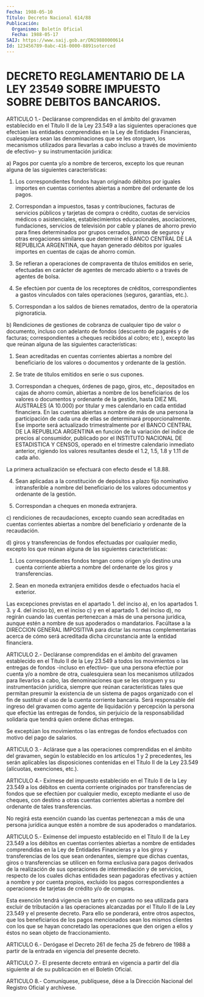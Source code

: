 ```yaml
---
Fecha: 1988-05-10
Título: Decreto Nacional 614/88
Publicación:
  Organismo: Boletín Oficial
  Fecha: 1988-05-17
SAIJ: https://www.saij.gob.ar/DN19880000614
Id: 123456789-0abc-416-0000-8891soterced
---
```

# DECRETO REGLAMENTARIO DE LA LEY 23549 SOBRE IMPUESTO SOBRE DEBITOS BANCARIOS.

<a id="1"></a>
ARTICULO 1.- Decláranse comprendidas en el ámbito del gravamen establecido  en  el  Título  II  de  la Ley 23.549 a las siguientes operaciones que efectúen las entidades  comprendidas  en  la Ley de Entidades Financieras, cualesquiera sean las denominaciones  que se les  otorguen,  los  mecanismos  utilizados  para llevarlas a cabo incluso  a través de movimiento de efectivo- y  su  instrumentación jurídica:

a) Pagos por  cuenta  y/o  a  nombre  de  terceros, excepto los que reunan alguna de las siguientes características:

1. Los correspondientes fondos hayan originado  débitos por iguales importes en cuentas corrientes abiertas a nombre  del  ordenante de los pagos.

2.  Correspondan  a impuestos, tasas y contribuciones, facturas  de servicios públicos  y  tarjetas  de  compra  o  crédito,  cuotas de servicios  médicos o asistenciales, establecimientos educacionales, asociaciones,  fundaciones,  servicios  de  televisión  por cable y planes   de  ahorro  previo  para  fines  determinados  por  grupos cerrados,  primas  de  seguros  y  otras  erogaciones similares que determine  el BANCO CENTRAL DE LA REPUBLICA  ARGENTINA,  que  hayan generado débitos  por  iguales  importes  en  cuentas  de  cajas de ahorro común.

3. Se refieran a operaciones de compraventa de títulos emitidos  en serie,  efectuadas  en  carácter  de agentes de mercado abierto o a través de agentes de bolsa.

4.  Se  efectúen  por  cuenta  de  los  receptores    de  créditos, correspondientes    a   gastos  vinculados  con  tales  operaciones (seguros, garantías, etc.).

5. Correspondan a los saldos  de  bienes  rematados,  dentro  de la operatoria pignoraticia.

b)  Rendiciones de gestiones de cobranza de cualquier tipo de valor o documento,  incluso  con adelanto de fondos (descuento de pagarés y de facturas; correspondientes  a  cheques recibidos al cobro; etc ), excepto las que reúnan alguna de las siguientes características:

1. Sean acreditadas en cuentas corrientes  abiertas  a  nombre  del beneficiario  de  los  valores  o  documentos  y  ordenante  de  la gestión.

2.  Se  trate  de  títulos  emitidos  en  serie o sus cupones.

3.  Correspondan  a  cheques,  órdenes  de  pago,    giros,   etc., depositados  en  cajas  de  ahorro  común, abiertas a nombre de los beneficiarios  de  los  valores  o documentos  y  ordenante  de  la gestión, hasta DIEZ MIL AUSTRALES  (A  10.000)  por  titular  y mes calendario  en  cada entidad financiera. En las cuentas abiertas  a nombre de más de  una persona la participación de cada una de ellas se  determinará proporcionalmente.  Ese  importe  será  actualizado trimestralmente  por  el BANCO CENTRAL DE LA REPUBLICA ARGENTINA en función  de la variación  del  índice  de  precios  al  consumidor, publicado  por  el  INSTITUTO  NACIONAL  DE  ESTADISTICA  Y CENSOS, operado  en  el  trimestre  calendario inmediato anterior, rigiendo los valores resultantes desde  el 1.2, 1.5, 1.8 y 1.11 de cada año.

La primera actualización se efectuará  con  efecto desde el 1.8.88.

4.  Sean  aplicadas  a la constitución de depósitos  a  plazo  fijo nominativo intransferible  a nombre del beneficiario de los valores odocumentos y ordenante de la gestión.

5. Correspondan a cheques en moneda extranjera.

c) rendiciones de recaudaciones,  excepto  cuando  sean acreditadas en  cuentas  corrientes  abiertas  a  nombre  del  beneficiario   y ordenante de la recaudación.

d)  giros  y  transferencias  de  fondos  efectuadas  por cualquier medio, excepto los que reúnan alguna de las siguientes características:

1.  Los correspondientes fondos tengan como origen y/o destino  una cuenta  corriente  abierta  a  nombre  del ordenante de los giros y transferencias.

2. Sean en moneda extranjera emitidos desde  o  efectuados hacia el exterior.

Las excepciones previstas en el apartado 1. del inciso  a),  en los apartados  1.  3.  y  4.  del  inciso  b),  en el inciso c) y en el apartado  1.  del  inciso  d),  no  regirán  cuando    las  cuentas pertenezcan  a más de una persona jurídica, aunque estén  a  nombre de sus apoderados  o  mandatarios. Facúltase a la DIRECCION GENERAL IMPOSITIVA para dictar  las  normas  complementarias acerca de cómo será  acreditada dicha circunstancia ante  la  entidad  financiera.

<a id="2"></a>
ARTICULO 2.- Decláranse comprendidas en el ámbito del gravamen establecido  en  el  Título  II  de  la  Ley  23.549  a  todos  los movimientos  o las entregas de fondos -incluso en efectivo- que una persona efectúe  por cuenta y/o a nombre de otra, cualesquiera sean los mecanismos utilizados para llevarlos a cabo, las denominaciones que  se  les otorguen y su instrumentación jurídica, siempre que reúnan características  tales  que permitan presumir la existencia  de  un  sistema  de  pagos organizado  con  el  fin  de sustituir el uso de la cuenta corriente  bancaria. Será responsable del  ingreso del gravamen como agente de liquidación  y  percepción la persona  que efectúe las entregas de fondos, sin perjuicio de la responsabilidad  solidaria que tendrá quien ordene dichas entregas.

Se exceptúan los movimientos  o  las  entregas de fondos efectuados con motivo del pago de salarios.

<a id="3"></a>
ARTICULO 3.- Aclárase que a las operaciones comprendidas en el ámbito  del  gravamen,  según lo establecido en los artículos 1 y 2 precedentes, les serán aplicables  las  disposiciones contenidas en el  Título  II  de  la  Ley 23.549 (alícuotas,  exenciones,  etc.).

<a id="4"></a>
ARTICULO  4.- Exímese del impuesto establecido en el Título II de la Ley 23.549  a  los débitos en cuenta corriente originados por transferencias de fondos  que  se  efectúen  por  cualquier  medio, excepto  mediante  el  uso  de cheques, con destino a otras cuentas corrientes abiertas a nombre del ordenante de tales transferencias.

No regirá esta exención cuando  las  cuentas  pertenezcan  a más de una  persona  jurídica  aunque  estén a nombre de sus apoderados  o mandatarios.

<a id="5"></a>
ARTICULO 5.- Exímense del impuesto establecido en el Título II de la  Ley  23.549  a  los débitos en cuentas corrientes abiertas a nombre de entidades comprendidas en la Ley de Entidades Financieras  y  a  los giros  y  transferencias  de  los  que  sean ordenantes, siempre  que  dichas cuentas, giros o transferencias se utilicen en forma exclusiva  para pagos derivados de la realización de sus operaciones de intermediación  y  de  servicios, respecto de los  cuales dichas entidades sean pagadoras efectivas  y  actúen  a nombre  y por cuenta propios, excluido los pagos correspondientes a operaciones de tarjetas de crédito y/o de compras.

Esta  exención  tendrá  vigencia  en  tanto  y  en  cuanto  no  sea utilizada  para excluir de tributación a las operaciones alcanzadas por el Título  II de la Ley 23.549 y el presente decreto. Para ello se ponderará, entre  otros  aspectos,  que los beneficiarios de los pagos mencionados sean los mismos clientes  con  los  que  se hayan concretado  las operaciones que den origen a ellos y éstos no  sean objeto de fraccionamiento.

<a id="6"></a>
ARTICULO 6.- Derógase el Decreto 261 de fecha 25 de febrero de 1988 a  partir  de  la  entrada  en  vigencia del presente decreto.

<a id="7"></a>
ARTICULO  7.- El presente decreto entrará en vigencia a partir del día siguiente  al  de  su  publicación  en  el Boletín Oficial.

<a id="8"></a>
ARTICULO  8.-  Comuníquese,  publíquese,  dése  a la Dirección Nacional del Registro Oficial y archívese.